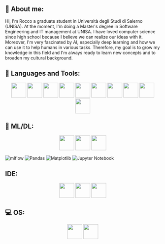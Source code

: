 ## 👋​ About me:
Hi, I'm Rocco a graduate student in Università degli Studi di Salerno (UNISA). At the moment, I'm doing a Master's degree in Software Engineering and IT management at UNISA. I have loved computer science since high school because I believe we can realize our ideas with it. Moreover, I'm very fascinated by AI, especially deep learning and how we can use it to help humans in various tasks. Therefore, my goal is to grow my knowledge in this field and I'm always ready to learn new concepts and to broaden my cultural background.


## 🧰 Languages and Tools:
<p align="center">
  
  <img src="https://github.com/tandpfun/skill-icons/tree/main/icons/Python-Dark.svg" width="48">
  <img src="https://github.com/tandpfun/skill-icons/tree/main/icons/Java-Dark.svg" width="48">
  <img src="https://github.com/tandpfun/skill-icons/tree/main/icons/C.svg" width="48">
  <img src="https://github.com/tandpfun/skill-icons/tree/main/icons/CS.svg" width="48">
  <img src="https://github.com/tandpfun/skill-icons/tree/main/icons/R-Dark.svg" width="48">
  <img src="https://github.com/tandpfun/skill-icons/tree/main/icons/MySQL-Dark.svg" width="48">
  <img src="https://github.com/tandpfun/skill-icons/tree/main/icons/MongoDB.svg" width="48">
  <img src="https://github.com/tandpfun/skill-icons/tree/main/icons/Bootstrap.svg" width="48">
  <img src="https://github.com/tandpfun/skill-icons/tree/main/icons/HTML.svg" width="48">
  <img src="https://github.com/tandpfun/skill-icons/tree/main/icons/JavaScript.svg" width="48">
</p>

## 🤖​ ML/DL:
<p align="center">
  
  <img src="https://github.com/tandpfun/skill-icons/tree/main/icons/PyTorch-Dark.svg" width="48">
  <img src="https://github.com/tandpfun/skill-icons/tree/main/icons/TensorFlow-Dark.svg" width="48">
  <img src="https://github.com/tandpfun/skill-icons/tree/main/icons/ScikitLearn-Dark.svg" width="48">
  
  ![mlflow](https://img.shields.io/badge/mlflow-%23d9ead3.svg?style=for-the-badge&logo=numpy&logoColor=blue)
  ![Pandas](https://img.shields.io/badge/pandas-%23150458.svg?style=for-the-badge&logo=pandas&logoColor=white)
  ![Matplotlib](https://img.shields.io/badge/Matplotlib-%23ffffff.svg?style=for-the-badge&logo=Matplotlib&logoColor=black)
  ![Jupyter Notebook](https://img.shields.io/badge/jupyter-%23FA0F00.svg?style=for-the-badge&logo=jupyter&logoColor=white)
</p>

## IDE:
<p align="center">
  
  <img src="https://github.com/tandpfun/skill-icons/tree/main/icons/VSCode-Dark.svg" width="48">
  <img src="https://github.com/tandpfun/skill-icons/tree/main/icons/Idea-Dark.svg" width="48">
  <img src="https://github.com/tandpfun/skill-icons/tree/main/icons/Eclipse-Dark.svg" width="48">
</p>
  
## 💻​ OS:
<p align="center">

  <img src="https://github.com/tandpfun/skill-icons/tree/main/icons/Windows-Dark.svg" width="48">
  <img src="https://github.com/tandpfun/skill-icons/tree/main/icons/Ubuntu-Dark.svg" width="48">
</p>

<!--👋 -->

<!--
**Rocco000/Rocco000** is a ✨ _special_ ✨ repository because its `README.md` (this file) appears on your GitHub profile.

Here are some ideas to get you started:

- 🔭 I’m currently working on ...
- 🌱 I’m currently learning ...
- 👯 I’m looking to collaborate on ...
- 🤔 I’m looking for help with ...
- 💬 Ask me about ...
- 📫 How to reach me: ...
- 😄 Pronouns: ...
- ⚡ Fun fact: ...
-->
